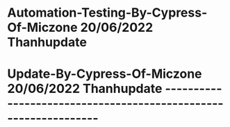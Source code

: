 # Automation-Testing-By-Cypress-Of-Miczone 20/06/2022 Thanhupdate
# Update-By-Cypress-Of-Miczone 20/06/2022 Thanhupdate   ----------------------------------------------------------------    